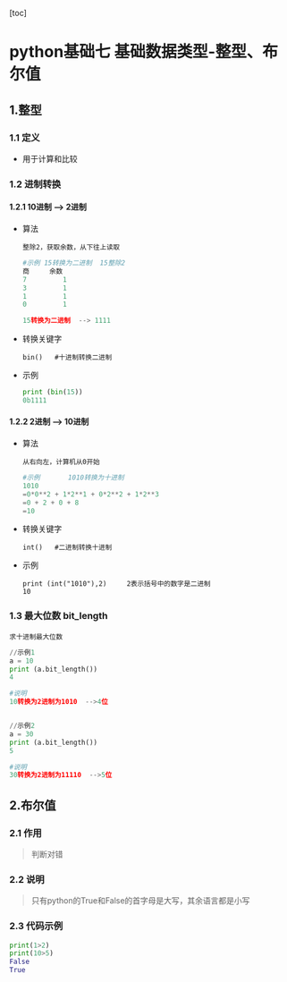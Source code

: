 [toc]



# python基础七	基础数据类型-整型、布尔值

## 1.整型

### 1.1 定义

- 用于计算和比较

  

### 1.2 进制转换

#### 1.2.1 10进制 --> 2进制

- 算法

  ``整除2，获取余数，从下往上读取``

  ```python
  #示例 15转换为二进制	15整除2
  商		余数
  7			1
  3			1
  1			1
  0			1
  
  15转换为二进制  -->	1111
  ```

- 转换关键字

  ``bin()	#十进制转换二进制``

- 示例

  ```python
  print (bin(15))
  0b1111
  ```

  

#### 1.2.2 2进制 --> 10进制

- 算法

  ``从右向左，计算机从0开始``

  ```python
  #示例		1010转换为十进制
  1010
  =0*0**2 + 1*2**1 + 0*2**2 + 1*2**3
  =0 + 2 + 0 + 8
  =10
  ```

- 转换关键字

  ``int()	#二进制转换十进制``

- 示例

  ```
  print (int("1010"),2)		2表示括号中的数字是二进制
  10
  ```



### 1.3 最大位数 bit_length

``求十进制最大位数``

```python
//示例1
a = 10 
print (a.bit_length())
4

#说明
10转换为2进制为1010  -->4位


//示例2
a = 30
print (a.bit_length())
5

#说明
30转换为2进制为11110  -->5位
```



## 2.布尔值

### 2.1 作用

> 判断对错



### 2.2 说明

> 只有python的True和False的首字母是大写，其余语言都是小写



### 2.3 代码示例

```python
print(1>2)
print(10>5)
False
True
```

